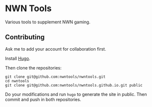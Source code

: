 # NWN Tools

Various tools to supplement NWN gaming.

## Contributing

Ask me to add your account for collaboration first.

Install [Hugo](https://gohugo.io/).

Then clone the repositories:
```
git clone git@github.com:nwntools/nwntools.git
cd nwntools
git clone git@github.com:nwntools/nwntools.github.io.git public
```

Do your modifications and run ``hugo`` to generate the site in public. Then commit and push in both repositories.
